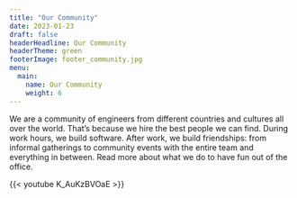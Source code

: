 ```yaml
---
title: "Our Community"
date: 2023-01-23
draft: false
headerHeadline: Our Community
headerTheme: green
footerImage: footer_community.jpg
menu:
  main:
    name: Our Community
    weight: 6
---
```

<p class=" md:pr-48 lg:pr-72 xl:pr-80 xxl:pr-96">
We are a community of engineers from different countries and cultures all over the world. That’s because we hire the best people we can find. During work hours, we build software. After work, we build friendships: from informal gatherings to community events with the entire team and everything in between. Read more about what we do to have fun out of the office.
</p>

{{< youtube K_AuKzBVOaE >}}
